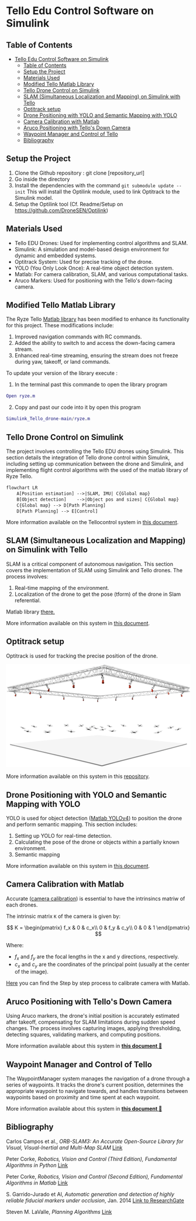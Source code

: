 # Tello Edu Control Software on Simulink

## Table of Contents

- [Tello Edu Control Software on Simulink](#tello-edu-control-software-on-simulink)
  - [Table of Contents](#table-of-contents)
  - [Setup the Project](#setup-the-project)
  - [Materials Used](#materials-used)
  - [Modified Tello Matlab Library](#modified-tello-matlab-library)
  - [Tello Drone Control on Simulink](#tello-drone-control-on-simulink)
  - [SLAM (Simultaneous Localization and Mapping) on Simulink with Tello](#slam-simultaneous-localization-and-mapping-on-simulink-with-tello)
  - [Optitrack setup](#optitrack-setup)
  - [Drone Positioning with YOLO and Semantic Mapping with YOLO](#drone-positioning-with-yolo-and-semantic-mapping-with-yolo)
  - [Camera Calibration with Matlab](#camera-calibration-with-matlab)
  - [Aruco Positioning with Tello's Down Camera](#aruco-positioning-with-tellos-down-camera)
  - [Waypoint Manager and Control of Tello](#waypoint-manager-and-control-of-tello)
  - [Bibliography](#bibliography)

## Setup the Project

1. Clone the Github repository : git clone [repository_url]
2. Go inside the directory
3. Install the dependencies with the command `git submodule update --init`
   This will install the Optilink module, used to link Optitrack to the Simulink model.
4. Setup the Optilink tool (Cf. Readme/Setup on https://github.com/DroneSEN/Optilink)

## Materials Used

- Tello EDU Drones: Used for implementing control algorithms and SLAM.
- Simulink: A simulation and model-based design environment for dynamic and embedded systems.
- Optitrack System: Used for precise tracking of the drone.
- YOLO (You Only Look Once): A real-time object detection system.
- Matlab: For camera calibration, SLAM, and various computational tasks.
- Aruco Markers: Used for positioning with the Tello's down-facing camera.

## Modified Tello Matlab Library

The Ryze Tello [Matlab library](https://fr.mathworks.com/help/matlab/ryzeio.html) has been modified to enhance its functionality for this project. These modifications include:

1. Improved navigation commands with RC commands.
2. Added the ability to switch to and access the down-facing camera stream.
3. Enhanced real-time streaming, ensuring the stream does not freeze during yaw, takeoff, or land commands.

To update your version of the library execute : 

1. In the terminal past this commande to open the library program 
```matlab
Open ryze.m
```
2. Copy and past our code into it by open this program 
```matlab
Simulink_Tello_drone-main/ryze.m
```

## Tello Drone Control on Simulink

The project involves controlling the Tello EDU drones using Simulink. This section details the integration of Tello drone control within Simulink, including setting up communication between the drone and Simulink, and implementing flight control algorithms with the used of the matlab library of Ryze Tello.

```mermaid
flowchart LR
    A[Position estimation] -->|SLAM, IMU| C{Global map}
    B[Object detection]    -->|Object pos and sizes| C{Global map}
    C{Global map} --> D[Path Planning]
    D[Path Planning] --> E[Control]
```
More information available on the Tellocontrol system in [this document](docs/Tellocontrol.md).

## SLAM (Simultaneous Localization and Mapping) on Simulink with Tello

SLAM is a critical component of autonomous navigation. This section covers the implementation of SLAM using Simulink and Tello drones. The process involves:

1. Real-time mapping of the environment.
2. Localization of the drone to get the pose (tform) of the drone in Slam referential.

Matlab library [there.](https://fr.mathworks.com/help/vision/ref/monovslam.html)

More information available on this system in [this document](docs/SLAM.md).

## Optitrack setup

Optitrack is used for tracking the precise position of the drone. 

![Optitrack](docs/figures/other/optitrack.png)

More information available on this system in this [repository](https://github.com/DroneSEN/Optilink).

## Drone Positioning with YOLO and Semantic Mapping with YOLO

YOLO is used for object detection ([Matlab YOLOv4](https://fr.mathworks.com/help/vision/ug/object-detection-using-yolov4-deep-learning.html)) to position the drone and perform semantic mapping. This section includes:

1. Setting up YOLO for real-time detection.
2. Calculating the pose of the drone or objects within a partially known environment.
3. Semantic mapping

More information available on this system in [this document](docs/ObjectDetection.md).

## Camera Calibration with Matlab

Accurate ([camera calibration](https://fr.mathworks.com/help/vision/camera-calibration.html)) is essential to have the intrinsincs matriw of each drones.

The intrinsic matrix `K` of the camera is given by:

$$
K = 
\begin{pmatrix}
f_x & 0 & c_x\\
0 & f_y & c_y\\
0 & 0   & 1
\end{pmatrix}
$$


Where:
- $f_x$ and $f_y$ are the focal lengths in the x and y directions, respectively.
- $c_x$ and $c_y$ are the coordinates of the principal point (usually at the center of the image).

[Here](docs/CalibrationCamera.md) you can find the Step by step process to calibrate camera with Matlab.

## Aruco Positioning with Tello's Down Camera

Using Aruco markers, the drone's initial position is accurately estimated after takeoff, compensating for SLAM limitations during sudden speed changes. The process involves capturing images, applying thresholding, detecting squares, validating markers, and computing positions.

More information available about this system in [**this document 📄**](docs/ArucoPositionEstimation.md)

## Waypoint Manager and Control of Tello

The WaypointManager system manages the navigation of a drone through a series of waypoints. It tracks the drone's current position, determines the appropriate waypoint to navigate towards, and handles transitions between waypoints based on proximity and time spent at each waypoint.

More information available about this system in [**this document 📄**](docs/Waypoints.md)

## Bibliography

Carlos Campos et al., *ORB-SLAM3: An Accurate Open-Source Library for Visual, Visual-Inertial and Multi-Map SLAM* [Link](https://arxiv.org/pdf/2007.11898)

Peter Corke, *Robotics, Vision and Control (Third Edition), Fundamental Algorithms in Python* [Link](https://link.springer.com/book/10.1007/978-3-031-06469-2)

Peter Corke, *Robotics, Vision and Control (Second Edition), Fundamental Algorithms in Matlab* [Link](https://link.springer.com/book/10.1007/978-3-319-54413-7)

S. Garrido-Jurado et Al, *Automatic generation and detection of highly reliable fiducial markers under occlusion*, Jan. 2014 [Link to ResearchGate](https://www.researchgate.net/publication/260251570_Automatic_generation_and_detection_of_highly_reliable_fiducial_markers_under_occlusion)

Steven M. LaValle, *Planning Algorithms* [Link](https://lavalle.pl/planning/)
